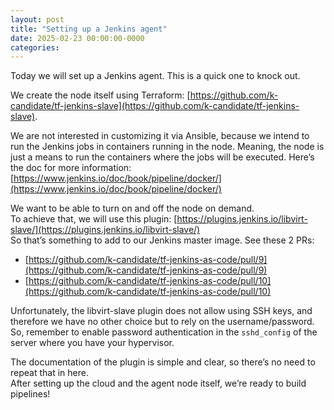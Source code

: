 ```yaml
---
layout: post
title: "Setting up a Jenkins agent"
date: 2025-02-23 00:00:00-0000
categories: 
---
```


Today we will set up a Jenkins agent. This is a quick one to knock out.

We create the node itself using Terraform: [https://github.com/k-candidate/tf-jenkins-slave](https://github.com/k-candidate/tf-jenkins-slave).  

We are not interested in customizing it via Ansible, because we intend to run the Jenkins jobs in containers running in the node. Meaning, the node is just a means to run the containers where the jobs will be executed. Here’s the doc for more information: [https://www.jenkins.io/doc/book/pipeline/docker/](https://www.jenkins.io/doc/book/pipeline/docker/)

We want to be able to turn on and off the node on demand.  
To achieve that, we will use this plugin: [https://plugins.jenkins.io/libvirt-slave/](https://plugins.jenkins.io/libvirt-slave/)  
So that’s something to add to our Jenkins master image. See these 2 PRs:
- [https://github.com/k-candidate/tf-jenkins-as-code/pull/9](https://github.com/k-candidate/tf-jenkins-as-code/pull/9)
- [https://github.com/k-candidate/tf-jenkins-as-code/pull/10](https://github.com/k-candidate/tf-jenkins-as-code/pull/10)


Unfortunately, the libvirt-slave plugin does not allow using SSH keys, and therefore we have no other choice but to rely on the username/password. So, remember to enable password authentication in the `sshd_config` of the server where you have your hypervisor.

The documentation of the plugin is simple and clear, so there’s no need to repeat that in here.  
After setting up the cloud and the agent node itself, we’re ready to build pipelines!